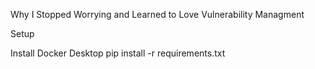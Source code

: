 Why I Stopped Worrying and Learned to Love Vulnerability Managment

Setup

Install Docker Desktop
pip install -r requirements.txt